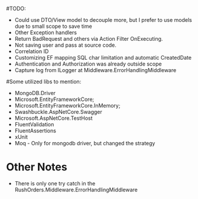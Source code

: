 #TODO:

- Could use DTO/View model to decouple more, but I prefer to use models due to small scope to save time
- Other Exception handlers
- Return BadRequest and others via Action Filter OnExecuting.
- Not saving user and pass at source code.
- Correlation ID
- Customizing EF mapping SQL char limitation and automatic CreatedDate 
- Authentication and Authorization was already outside scope
- Capture log from ILogger at Middleware.ErrorHandlingMiddleware

#Some utilized libs to mention:
- MongoDB.Driver
- Microsoft.EntityFrameworkCore;
- Microsoft.EntityFrameworkCore.InMemory;
- Swashbuckle.AspNetCore.Swagger
- Microsoft.AspNetCore.TestHost
- FluentValidation
- FluentAssertions
- xUnit
- Moq - Only for mongodb driver, but changed the strategy

# Other Notes
- There is only one try catch in the RushOrders.Middleware.ErrorHandlingMiddleware